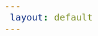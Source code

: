 ```yaml
--- 
 layout: default 
---
```


<style>
/* General font size for all span elements */
span {
    font-size: 25px; 
}
@keyframes fadeIn {
0% { opacity: 0; }
100% { opacity: 1; }
}

#typed-static {
animation: fadeIn ease-in 1s; 
animation-delay: 4s; 
animation-fill-mode: forwards; 
opacity: 0; 
}
</style>

<span id="hello"></span>
<br>
<br>
<span id="summary"></span>
<br>
<br>
<span id="typed-static">I can help you:</span>
<span id="capabilities"></span>
<br>
<br>
<span id="letsgo"></span>

<!-- Load library from the CDN -->
<script src="https://unpkg.com/typed.js@2.1.0/dist/typed.umd.js"></script>

<!-- HELLO NAME TYPED TEXT -->
<script>
var hello = new Typed('#hello', {
    strings: [
    'Hey <strong class="typed-strong" style= "color: black;">Marc,</strong>'
    ],
    typeSpeed: 30,
    startDelay: 250,
    smartBackspace: false,
    loop: false,
    backDelay: 1000, // Delay period after the text is typed out
    showCursor: false,
    cursorChar: '|', 
    preStringTyped: function(arrayPos, self) {
        if (arrayPos === 0) {
            document.getElementById('typed-static').style.visibility = 'visible';
        }
    },
    onReset: function(self) {
        document.getElementById('typed-static').style.visibility = 'hidden';
    }
});
</script>

<!-- SUMMARY TYPED TEXT -->
<script>
var summary = new Typed('#summary', {
    strings: [
    'You have <strong class="typed-strong"><a href="/Marc-Elias/your-vacancies/">19 vacancies</a></strong> across 4 of your 7 properties.',
    ],
    typeSpeed: 30,
    startDelay: 1500,
    smartBackspace: false,
    loop: false,
    backDelay: 1000, // Delay period after the text is typed out
    showCursor: false,
    cursorChar: '|', 
    contentType: 'html', // 
    preStringTyped: function(arrayPos, self) {
        if (arrayPos === 0) {
            document.getElementById('typed-static').style.visibility = 'visible';
        }
    },
    onReset: function(self) {
        document.getElementById('typed-static').style.visibility = 'hidden';
    }
});
</script>

<!-- CAPABILITIES TYPED TEXT -->
<script>
var capabilities = new Typed('#capabilities', {
    strings: [
    '<strong class="typed-strong">find the best tenants</strong>',
    '<strong class="typed-strong">reduce time off market</strong>',
    '<strong class="typed-strong">minimize turnover</strong>', 
    '<strong class="typed-strong">optimize tenant mix</strong>', 
    '<strong class="typed-strong">close deals faster</strong>',
    '<strong class="typed-strong">improve NOI</strong>'
    ],
    typeSpeed: 30,
    backSpeed: 10,
    startDelay: 5000,
    smartBackspace: true,
    loop: true,
    backDelay: 1000, // Delay period after the text is typed out
    showCursor: false,
    cursorChar: '|', 
    preStringTyped: function(arrayPos, self) {
        if (arrayPos === 0) {
            document.getElementById('typed-static').style.visibility = 'visible';
        }
    },
    onReset: function(self) {
        document.getElementById('typed-static').style.visibility = 'hidden';
    }
});
</script>

<!-- CALL TO ACTION -->

<script>
var letsgo = new Typed('#letsgo', {
    strings: [
        '<a href="/Marc-Elias/your-vacancies/" class="typed-strong" style="color: gold;" class="arrow-link"><strong>Let\'s get started </strong></a> <a href="/Marc-Elias/your-vacancies/" class="arrow-link"> </a>'
    ],
    typeSpeed: 30,
    startDelay: 9000,
    smartBackspace: false,
    loop: false,
    backDelay: 500, // Delay period after the text is typed out
    showCursor: false,
    cursorChar: ' ▶', 
    preStringTyped: function(arrayPos, self) {
        if (arrayPos === 0) {
            document.getElementById('typed-static').style.visibility = 'visible';
        }
    },
    onReset: function(self) {
        document.getElementById('typed-static').style.visibility = 'hidden';
    }
});
</script>

<script src="https://cdnjs.cloudflare.com/ajax/libs/animejs/3.2.1/anime.min.js"></script>

<script>
document.addEventListener("DOMContentLoaded", function() {
    const anim = anime.timeline({
        loop: true,
        direction: 'alternate',
    });

    anim
        .add({
            targets: '.hexagon-container #hexagon path',
            strokeDashoffset: [anime.setDashoffset, 0],
            easing: 'easeInOutQuart',
            duration: 2000,
            delay: function(el, i) { return i * 250 },
        })
        .add({
            targets: '.hexagon-container #hexagon #B',
            duration: 1000,
            opacity: 1,
            easing: 'easeInOutQuart'
        });
});
</script>